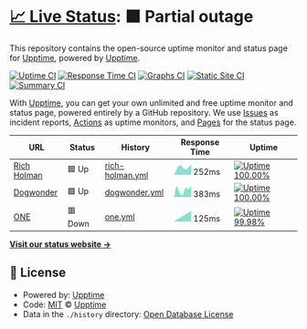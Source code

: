 # [📈 Live Status](https://upptime.github.io/upptime): <!--live status--> **🟧 Partial outage**

This repository contains the open-source uptime monitor and status page for [Upptime](https://upptime.js.org), powered by [Upptime](https://github.com/upptime/upptime).

[![Uptime CI](https://github.com/koj-co/upptime/workflows/Uptime%20CI/badge.svg)](https://github.com/koj-co/upptime/actions?query=workflow%3A%22Uptime+CI%22)
[![Response Time CI](https://github.com/koj-co/upptime/workflows/Response%20Time%20CI/badge.svg)](https://github.com/koj-co/upptime/actions?query=workflow%3A%22Response+Time+CI%22)
[![Graphs CI](https://github.com/koj-co/upptime/workflows/Graphs%20CI/badge.svg)](https://github.com/koj-co/upptime/actions?query=workflow%3A%22Graphs+CI%22)
[![Static Site CI](https://github.com/koj-co/upptime/workflows/Static%20Site%20CI/badge.svg)](https://github.com/koj-co/upptime/actions?query=workflow%3A%22Static+Site+CI%22)
[![Summary CI](https://github.com/koj-co/upptime/workflows/Summary%20CI/badge.svg)](https://github.com/koj-co/upptime/actions?query=workflow%3A%22Summary+CI%22)

With [Upptime](https://upptime.js.org), you can get your own unlimited and free uptime monitor and status page, powered entirely by a GitHub repository. We use [Issues](https://github.com/upptime/upptime/issues) as incident reports, [Actions](https://github.com/upptime/upptime/actions) as uptime monitors, and [Pages](https://upptime.github.io/upptime) for the status page.

<!--start: status pages-->
<!-- This summary is generated by Upptime (https://github.com/upptime/upptime) -->
<!-- Do not edit this manually, your changes will be overwritten -->

| URL                                       | Status  | History                                                                                        | Response Time                                                                    | Uptime                                                                                                                                                                                                                     |
| ----------------------------------------- | ------- | ---------------------------------------------------------------------------------------------- | -------------------------------------------------------------------------------- | -------------------------------------------------------------------------------------------------------------------------------------------------------------------------------------------------------------------------- |
| [Rich Holman](https://www.richholman.com) | 🟩 Up   | [rich-holman.yml](https://github.com/dogwonder/upptime/commits/master/history/rich-holman.yml) | <img alt="Response time graph" src="./graphs/rich-holman.png" height="20"> 252ms | [![Uptime 100.00%](https://img.shields.io/endpoint?url=https%3A%2F%2Fraw.githubusercontent.com%2Fdogwonder%2Fupptime%2Fmaster%2Fapi%2Frich-holman%2Fuptime.json)](https://dogwonder.github.io/upptime/history/rich-holman) |
| [Dogwonder](https://dogwonder.co.uk)      | 🟩 Up   | [dogwonder.yml](https://github.com/dogwonder/upptime/commits/master/history/dogwonder.yml)     | <img alt="Response time graph" src="./graphs/dogwonder.png" height="20"> 383ms   | [![Uptime 100.00%](https://img.shields.io/endpoint?url=https%3A%2F%2Fraw.githubusercontent.com%2Fdogwonder%2Fupptime%2Fmaster%2Fapi%2Fdogwonder%2Fuptime.json)](https://dogwonder.github.io/upptime/history/dogwonder)     |
| [ONE](https://m.one.org/)                 | 🟥 Down | [one.yml](https://github.com/dogwonder/upptime/commits/master/history/one.yml)                 | <img alt="Response time graph" src="./graphs/one.png" height="20"> 125ms         | [![Uptime 99.98%](https://img.shields.io/endpoint?url=https%3A%2F%2Fraw.githubusercontent.com%2Fdogwonder%2Fupptime%2Fmaster%2Fapi%2Fone%2Fuptime.json)](https://dogwonder.github.io/upptime/history/one)                  |

<!--end: status pages-->

[**Visit our status website →**](https://upptime.github.io/upptime)

## 📄 License

- Powered by: [Upptime](https://github.com/upptime/upptime)
- Code: [MIT](./LICENSE) © [Upptime](https://upptime.js.org)
- Data in the `./history` directory: [Open Database License](https://opendatacommons.org/licenses/odbl/1-0/)
